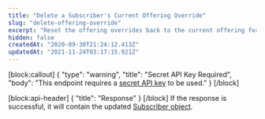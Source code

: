 ```yaml
---
title: "Delete a Subscriber's Current Offering Override"
slug: "delete-offering-override"
excerpt: "Reset the offering overrides back to the current offering for a specific user"
hidden: false
createdAt: "2020-09-30T21:24:12.413Z"
updatedAt: "2021-11-24T03:17:15.921Z"
---
```

[block:callout]
{
  "type": "warning",
  "title": "Secret API Key Required",
  "body": "This endpoint requires a [secret API key](doc:authentication) to be used."
}
[/block]

[block:api-header]
{
  "title": "Response"
}
[/block]
If the response is successful, it will contain the updated [Subscriber object](ref:subscribers#the-subscriber-object).